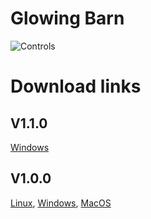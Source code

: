 # Glowing Barn
![Controls](https://i.imgur.com/uo6X2fM.png)

# Download links
## V1.1.0
[Windows](https://orikaru.net/dl/glowing-barn-1.1.0.zip)
## V1.0.0
[Linux](https://orikaru.net/dl/MagnAndCie.tar.gz), [Windows](https://orikaru.net/dl/MagnAndCieInstaller.exe), [MacOS](https://orikaru.net/dl/MagnAndCie.dmg)
